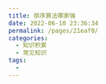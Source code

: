```yaml
---
title: 排序算法哪家强
date: 2022-06-10 23:36:34
permalink: /pages/21eaf0/
categories:
  - 知识积累
  - 常见知识
tags:
  - 
---
```

